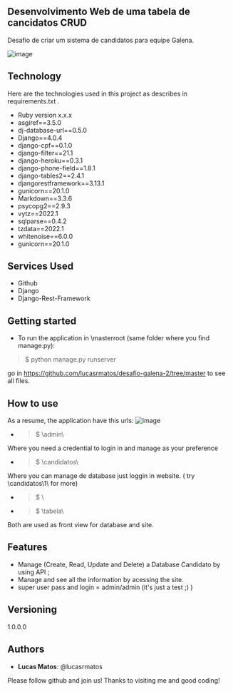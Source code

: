 
 
## Desenvolvimento Web de uma tabela de cancidatos CRUD
 
Desafio de criar um sistema de candidatos para equipe Galena.

![image](https://user-images.githubusercontent.com/39964162/166125101-bd5b2ac3-3425-4377-b62a-19d6b494a280.png)
 
## Technology
 
Here are the technologies used in this project as describes in requirements.txt .
 
* Ruby version  x.x.x
* asgiref==3.5.0
* dj-database-url==0.5.0
* Django==4.0.4
* django-cpf==0.1.0
* django-filter==21.1
* django-heroku==0.3.1
* django-phone-field==1.8.1
* django-tables2==2.4.1
* djangorestframework==3.13.1
* gunicorn==20.1.0
* Markdown==3.3.6
* psycopg2==2.9.3
* vytz==2022.1
* sqlparse==0.4.2
* tzdata==2022.1
* whitenoise==6.0.0
* gunicorn==20.1.0
 
 
## Services Used
 
* Github
* Django
* Django-Rest-Framework

 
## Getting started
 
* To run the application in \masterroot (same folder where you find manage.py):
>    $ python manage.py runserver

go in https://github.com/lucasrmatos/desafio-galena-2/tree/master to see all files.

## How to use
 
As a resume, the application have this urls:
 ![image](https://user-images.githubusercontent.com/39964162/166124828-2e1893b0-3e59-4ec7-9b39-c7227fa299af.png)

*  >    $ \admin\

Where you need a credential to login in and manage as your preference

* >    $  \candidatos\

Where you can manage de database just loggin in website. ( try \candidatos\1\ for more)

*  >    $ \\
*  >    $ \tabela\

Both are used as front view for database and site.

## Features
 
  - Manage (Create, Read, Update and Delete) a Database Candidato by using API ;
  - Manage and see all the information by acessing the site.
  - super user pass and login = admin/admin (it's just a test ;) )
 
 
## Versioning
 
1.0.0.0
 
 
## Authors
 
* **Lucas Matos**: @lucasrmatos
 
 
Please follow github and join us!
Thanks to visiting me and good coding!
